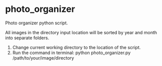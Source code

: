 # photo_organizer
Photo organizer python script. 

All images in the directory input location will be sorted by year and month into separate folders.

1. Change current working directory to the location of the script.
2. Run the command in terminal: python photo_organizer.py /path/to/your/image/directory
